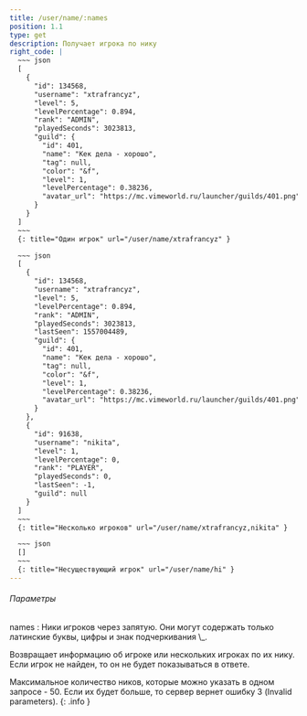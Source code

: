 ```yaml
---
title: /user/name/:names
position: 1.1
type: get
description: Получает игрока по нику
right_code: |
  ~~~ json
  [
    {
      "id": 134568,
      "username": "xtrafrancyz",
      "level": 5,
      "levelPercentage": 0.894,
      "rank": "ADMIN",
      "playedSeconds": 3023813,
      "guild": {
        "id": 401,
        "name": "Кек дела - хорошо",
        "tag": null,
        "color": "&f",
        "level": 1,
        "levelPercentage": 0.38236,
        "avatar_url": "https://mc.vimeworld.ru/launcher/guilds/401.png"
      }
    }
  ]
  ~~~
  {: title="Один игрок" url="/user/name/xtrafrancyz" }

  ~~~ json
  [
    {
      "id": 134568,
      "username": "xtrafrancyz",
      "level": 5,
      "levelPercentage": 0.894,
      "rank": "ADMIN",
      "playedSeconds": 3023813,
      "lastSeen": 1557004489,
      "guild": {
        "id": 401,
        "name": "Кек дела - хорошо",
        "tag": null,
        "color": "&f",
        "level": 1,
        "levelPercentage": 0.38236,
        "avatar_url": "https://mc.vimeworld.ru/launcher/guilds/401.png"
      }
    },
    {
      "id": 91638,
      "username": "nikita",
      "level": 1,
      "levelPercentage": 0,
      "rank": "PLAYER",
      "playedSeconds": 0,
      "lastSeen": -1,
      "guild": null
    }
  ]
  ~~~
  {: title="Несколько игроков" url="/user/name/xtrafrancyz,nikita" }

  ~~~ json
  []
  ~~~
  {: title="Несуществующий игрок" url="/user/name/hi" }
---
```


<h6>Параметры</h6>
names
: Ники игроков через запятую. Они могут содержать только латинские буквы, цифры и знак подчеркивания \_.

Возвращает информацию об игроке или нескольких игроках по их нику. Если игрок не найден, то он не будет показываться в ответе.

Максимальное количество ников, которые можно указать в одном запросе - 50. Если их будет больше, то сервер вернет ошибку 3 (Invalid parameters).
{: .info }
